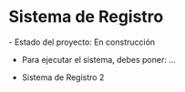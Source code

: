 <h1> Sistema de Registro </h1>
- Estado del proyecto: En construcción

* Para ejecutar el sistema, debes poner: ...

- Sistema de Registro 2
